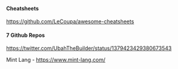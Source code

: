 #### Cheatsheets
https://github.com/LeCoupa/awesome-cheatsheets

#### 7 Github Repos
https://twitter.com/UbahTheBuilder/status/1379423429380673543

Mint Lang - https://www.mint-lang.com/
